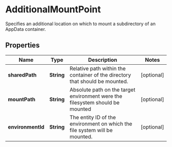 

# AdditionalMountPoint

Specifies an additional location on which to mount a subdirectory of an AppData container.

## Properties

| Name | Type | Description | Notes |
|------------ | ------------- | ------------- | -------------|
|**sharedPath** | **String** | Relative path within the container of the directory that should be mounted. |  [optional] |
|**mountPath** | **String** | Absolute path on the target environment were the filesystem should be mounted |  [optional] |
|**environmentId** | **String** | The entity ID of the environment on which the file system will be mounted. |  [optional] |



